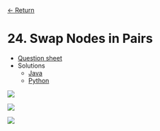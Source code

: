 [&larr; Return](https://hanggrian.github.io/leetcode-playground/)

# 24. Swap Nodes in Pairs

- [Question sheet](https://leetcode.com/problems/swap-nodes-in-pairs/)
- Solutions
  - [Java](https://github.com/hanggrian/leetcode-playground/blob/main/java/src/main/java/problems1/SwapNodesInPairs.java)
  - [Python](https://github.com/hanggrian/leetcode-playground/blob/main/python/src/problems1/swap_nodes_in_pairs.py)

![](https://github.com/hendraanggrian/leetcode-playground/raw/assets/problems1/swap_nodes_in_pairs1.svg)

![](https://github.com/hendraanggrian/leetcode-playground/raw/assets/problems1/swap_nodes_in_pairs2.svg)

![](https://github.com/hendraanggrian/leetcode-playground/raw/assets/problems1/swap_nodes_in_pairs3.svg)
